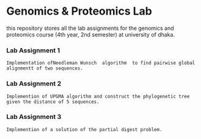 # Genomics & Proteomics Lab 

this repository stores all the lab assignments for the genomics and proteomics course (4th year, 2nd semester) at university of dhaka.

### Lab Assignment 1
``
Implementation of‎Needleman Wunsch  algorithm  to find pairwise global alignmentt of two sequences.
``
### Lab Assignment 2
``
Implemention of UPGMA algorithm and construct the phylogenetic tree given the distance of 5 sequences.
``
### Lab Assignment 3
``
Implemention of a solution of the partial digest problem.
``
